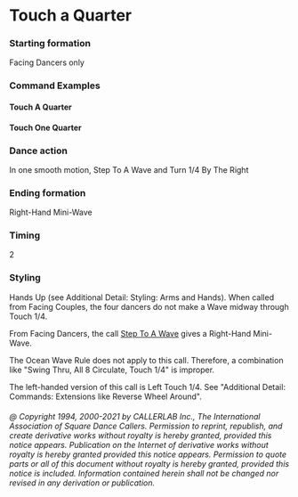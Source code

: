 
# Touch a Quarter

### Starting formation

Facing Dancers only

### Command Examples

#### Touch A Quarter
#### Touch One Quarter

### Dance action

In one smooth motion, Step To A Wave and Turn 1/4 By The Right

### Ending formation

Right-Hand Mini-Wave

### Timing

2

### Styling

Hands Up (see Additional Detail: Styling: Arms and Hands). 
When called from Facing Couples, the four dancers do not make a Wave midway through Touch 1/4.

From Facing Dancers, the call [Step To A Wave](ocean_wave.md) gives a Right-Hand Mini-Wave.

The Ocean Wave Rule does not apply to this call. Therefore, a combination like
"Swing Thru, All 8 Circulate, Touch 1/4" is improper.

The left-handed version of this call is Left Touch 1/4. See "Additional Detail: Commands: Extensions like Reverse Wheel Around".

###### @ Copyright 1994, 2000-2021 by CALLERLAB Inc., The International Association of Square Dance Callers. Permission to reprint, republish, and create derivative works without royalty is hereby granted, provided this notice appears. Publication on the Internet of derivative works without royalty is hereby granted provided this notice appears. Permission to quote parts or all of this document without royalty is hereby granted, provided this notice is included. Information contained herein shall not be changed nor revised in any derivation or publication.
